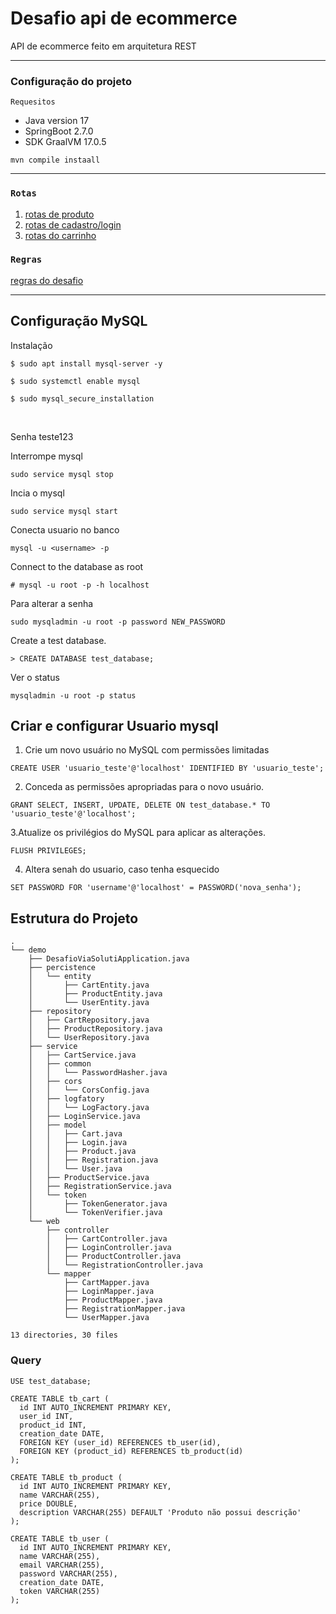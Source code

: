 # Desafio api de ecommerce

API de ecommerce feito em arquitetura REST

----------------------------
### Configuração do projeto

``Requesitos``

 - Java version 17
 - SpringBoot 2.7.0
 - SDK GraalVM 17.0.5

``mvn compile instaall``


___________________________

### ``Rotas``

1. [rotas de produto](documentation/routes_curl/product.md)
2. [rotas de cadastro/login](documentation/routes_curl/cadastro_login.md)
3. [rotas do carrinho](documentation/routes_curl/cart.md)

### ``Regras``

[regras do desafio](documentation/regras_do_desafio.md)

__________________________
## Configuração MySQL

Instalação

``$ sudo apt install mysql-server -y
``

``$ sudo systemctl enable mysql
``

``$ sudo mysql_secure_installation``

<br />

Senha teste123

Interrompe mysql

``sudo service mysql stop
``

Incia o mysql

``sudo service mysql start``

Conecta usuario no banco

``mysql -u <username> -p
``

Connect to the database as root

``# mysql -u root -p -h localhost
``

Para alterar a senha

``sudo mysqladmin -u root -p password NEW_PASSWORD
``

Create a test database.

``> CREATE DATABASE test_database;
``

Ver o status

``mysqladmin -u root -p status
``

## Criar e configurar Usuario mysql

1. Crie um novo usuário no MySQL com permissões limitadas

``CREATE USER 'usuario_teste'@'localhost' IDENTIFIED BY 'usuario_teste';
``

2. Conceda as permissões apropriadas para o novo usuário.

``GRANT SELECT, INSERT, UPDATE, DELETE ON test_database.* TO 'usuario_teste'@'localhost';
``

3.Atualize os privilégios do MySQL para aplicar as alterações.

``FLUSH PRIVILEGES;
``

4. Altera senah do usuario, caso tenha esquecido

``
SET PASSWORD FOR 'username'@'localhost' = PASSWORD('nova_senha');
``

## Estrutura do Projeto

```
.
└── demo
    ├── DesafioViaSolutiApplication.java
    ├── percistence
    │   └── entity
    │       ├── CartEntity.java
    │       ├── ProductEntity.java
    │       └── UserEntity.java
    ├── repository
    │   ├── CartRepository.java
    │   ├── ProductRepository.java
    │   └── UserRepository.java
    ├── service
    │   ├── CartService.java
    │   ├── common
    │   │   └── PasswordHasher.java
    │   ├── cors
    │   │   └── CorsConfig.java
    │   ├── logfatory
    │   │   └── LogFactory.java
    │   ├── LoginService.java
    │   ├── model
    │   │   ├── Cart.java
    │   │   ├── Login.java
    │   │   ├── Product.java
    │   │   ├── Registration.java
    │   │   └── User.java
    │   ├── ProductService.java
    │   ├── RegistrationService.java
    │   └── token
    │       ├── TokenGenerator.java
    │       └── TokenVerifier.java
    └── web
        ├── controller
        │   ├── CartController.java
        │   ├── LoginController.java
        │   ├── ProductController.java
        │   └── RegistrationController.java
        └── mapper
            ├── CartMapper.java
            ├── LoginMapper.java
            ├── ProductMapper.java
            ├── RegistrationMapper.java
            └── UserMapper.java

13 directories, 30 files
```

### Query 

``USE test_database;
``

```agsl
CREATE TABLE tb_cart (
  id INT AUTO_INCREMENT PRIMARY KEY,
  user_id INT,
  product_id INT,
  creation_date DATE,
  FOREIGN KEY (user_id) REFERENCES tb_user(id),
  FOREIGN KEY (product_id) REFERENCES tb_product(id)
);

CREATE TABLE tb_product (
  id INT AUTO_INCREMENT PRIMARY KEY,
  name VARCHAR(255),
  price DOUBLE,
  description VARCHAR(255) DEFAULT 'Produto não possui descrição'
);

CREATE TABLE tb_user (
  id INT AUTO_INCREMENT PRIMARY KEY,
  name VARCHAR(255),
  email VARCHAR(255),
  password VARCHAR(255),
  creation_date DATE,
  token VARCHAR(255)
);
```
